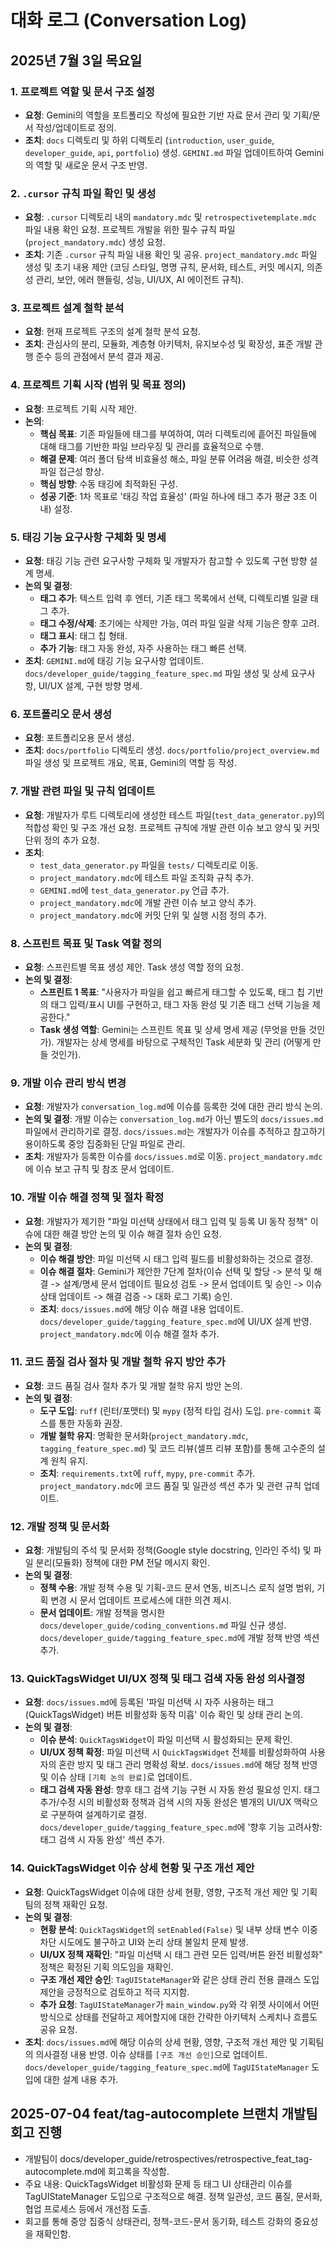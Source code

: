 # 대화 로그 (Conversation Log)

## 2025년 7월 3일 목요일

### 1. 프로젝트 역할 및 문서 구조 설정
- **요청**: Gemini의 역할을 포트폴리오 작성에 필요한 기반 자료 문서 관리 및 기획/문서 작성/업데이트로 정의.
- **조치**: `docs` 디렉토리 및 하위 디렉토리 (`introduction`, `user_guide`, `developer_guide`, `api`, `portfolio`) 생성. `GEMINI.md` 파일 업데이트하여 Gemini의 역할 및 새로운 문서 구조 반영.

### 2. `.cursor` 규칙 파일 확인 및 생성
- **요청**: `.cursor` 디렉토리 내의 `mandatory.mdc` 및 `retrospectivetemplate.mdc` 파일 내용 확인 요청. 프로젝트 개발을 위한 필수 규칙 파일 (`project_mandatory.mdc`) 생성 요청.
- **조치**: 기존 `.cursor` 규칙 파일 내용 확인 및 공유. `project_mandatory.mdc` 파일 생성 및 초기 내용 제안 (코딩 스타일, 명명 규칙, 문서화, 테스트, 커밋 메시지, 의존성 관리, 보안, 에러 핸들링, 성능, UI/UX, AI 에이전트 규칙).

### 3. 프로젝트 설계 철학 분석
- **요청**: 현재 프로젝트 구조의 설계 철학 분석 요청.
- **조치**: 관심사의 분리, 모듈화, 계층형 아키텍처, 유지보수성 및 확장성, 표준 개발 관행 준수 등의 관점에서 분석 결과 제공.

### 4. 프로젝트 기획 시작 (범위 및 목표 정의)
- **요청**: 프로젝트 기획 시작 제안.
- **논의**: 
  - **핵심 목표**: 기존 파일들에 태그를 부여하여, 여러 디렉토리에 흩어진 파일들에 대해 태그를 기반한 파일 브라우징 및 관리를 효율적으로 수행.
  - **해결 문제**: 여러 폴더 탐색 비효율성 해소, 파일 분류 어려움 해결, 비슷한 성격 파일 접근성 향상.
  - **핵심 방향**: 수동 태깅에 최적화된 구성.
  - **성공 기준**: 1차 목표로 '태깅 작업 효율성' (파일 하나에 태그 추가 평균 3초 이내) 설정.

### 5. 태깅 기능 요구사항 구체화 및 명세
- **요청**: 태깅 기능 관련 요구사항 구체화 및 개발자가 참고할 수 있도록 구현 방향 설계 명세.
- **논의 및 결정**: 
  - **태그 추가**: 텍스트 입력 후 엔터, 기존 태그 목록에서 선택, 디렉토리별 일괄 태그 추가.
  - **태그 수정/삭제**: 초기에는 삭제만 가능, 여러 파일 일괄 삭제 기능은 향후 고려.
  - **태그 표시**: 태그 칩 형태.
  - **추가 기능**: 태그 자동 완성, 자주 사용하는 태그 빠른 선택.
- **조치**: `GEMINI.md`에 태깅 기능 요구사항 업데이트. `docs/developer_guide/tagging_feature_spec.md` 파일 생성 및 상세 요구사항, UI/UX 설계, 구현 방향 명세.

### 6. 포트폴리오 문서 생성
- **요청**: 포트폴리오용 문서 생성.
- **조치**: `docs/portfolio` 디렉토리 생성. `docs/portfolio/project_overview.md` 파일 생성 및 프로젝트 개요, 목표, Gemini의 역할 등 작성.

### 7. 개발 관련 파일 및 규칙 업데이트
- **요청**: 개발자가 루트 디렉토리에 생성한 테스트 파일(`test_data_generator.py`)의 적합성 확인 및 구조 개선 요청. 프로젝트 규칙에 개발 관련 이슈 보고 양식 및 커밋 단위 정의 추가 요청.
- **조치**: 
  - `test_data_generator.py` 파일을 `tests/` 디렉토리로 이동.
  - `project_mandatory.mdc`에 테스트 파일 조직화 규칙 추가.
  - `GEMINI.md`에 `test_data_generator.py` 언급 추가.
  - `project_mandatory.mdc`에 개발 관련 이슈 보고 양식 추가.
  - `project_mandatory.mdc`에 커밋 단위 및 실행 시점 정의 추가.

### 8. 스프린트 목표 및 Task 역할 정의
- **요청**: 스프린트별 목표 생성 제안. Task 생성 역할 정의 요청.
- **논의 및 결정**: 
  - **스프린트 1 목표**: "사용자가 파일을 쉽고 빠르게 태그할 수 있도록, 태그 칩 기반의 태그 입력/표시 UI를 구현하고, 태그 자동 완성 및 기존 태그 선택 기능을 제공한다."
  - **Task 생성 역할**: Gemini는 스프린트 목표 및 상세 명세 제공 (무엇을 만들 것인가). 개발자는 상세 명세를 바탕으로 구체적인 Task 세분화 및 관리 (어떻게 만들 것인가).

### 9. 개발 이슈 관리 방식 변경
- **요청**: 개발자가 `conversation_log.md`에 이슈를 등록한 것에 대한 관리 방식 논의.
- **논의 및 결정**: 개발 이슈는 `conversation_log.md`가 아닌 별도의 `docs/issues.md` 파일에서 관리하기로 결정. `docs/issues.md`는 개발자가 이슈를 추적하고 참고하기 용이하도록 중앙 집중화된 단일 파일로 관리.
- **조치**: 개발자가 등록한 이슈를 `docs/issues.md`로 이동. `project_mandatory.mdc`에 이슈 보고 규칙 및 참조 문서 업데이트.

### 10. 개발 이슈 해결 정책 및 절차 확정
- **요청**: 개발자가 제기한 "파일 미선택 상태에서 태그 입력 및 등록 UI 동작 정책" 이슈에 대한 해결 방안 논의 및 이슈 해결 절차 승인 요청.
- **논의 및 결정**: 
  - **이슈 해결 방안**: 파일 미선택 시 태그 입력 필드를 비활성화하는 것으로 결정.
  - **이슈 해결 절차**: Gemini가 제안한 7단계 절차(이슈 선택 및 할당 -> 분석 및 해결 -> 설계/명세 문서 업데이트 필요성 검토 -> 문서 업데이트 및 승인 -> 이슈 상태 업데이트 -> 해결 검증 -> 대화 로그 기록) 승인.
  - **조치**: `docs/issues.md`에 해당 이슈 해결 내용 업데이트. `docs/developer_guide/tagging_feature_spec.md`에 UI/UX 설계 반영. `project_mandatory.mdc`에 이슈 해결 절차 추가.

### 11. 코드 품질 검사 절차 및 개발 철학 유지 방안 추가
- **요청**: 코드 품질 검사 절차 추가 및 개발 철학 유지 방안 논의.
- **논의 및 결정**: 
  - **도구 도입**: `ruff` (린터/포맷터) 및 `mypy` (정적 타입 검사) 도입. `pre-commit` 훅스를 통한 자동화 권장.
  - **개발 철학 유지**: 명확한 문서화(`project_mandatory.mdc`, `tagging_feature_spec.md`) 및 코드 리뷰(셀프 리뷰 포함)를 통해 고수준의 설계 원칙 유지.
  - **조치**: `requirements.txt`에 `ruff`, `mypy`, `pre-commit` 추가. `project_mandatory.mdc`에 코드 품질 및 일관성 섹션 추가 및 관련 규칙 업데이트.

### 12. 개발 정책 및 문서화
- **요청**: 개발팀의 주석 및 문서화 정책(Google style docstring, 인라인 주석) 및 파일 분리(모듈화) 정책에 대한 PM 전달 메시지 확인.
- **논의 및 결정**:
  - **정책 수용**: 개발 정책 수용 및 기획-코드 문서 연동, 비즈니스 로직 설명 범위, 기획 변경 시 문서 업데이트 프로세스에 대한 의견 제시.
  - **문서 업데이트**: 개발 정책을 명시한 `docs/developer_guide/coding_conventions.md` 파일 신규 생성. `docs/developer_guide/tagging_feature_spec.md`에 개발 정책 반영 섹션 추가.

### 13. QuickTagsWidget UI/UX 정책 및 태그 검색 자동 완성 의사결정
- **요청**: `docs/issues.md`에 등록된 '파일 미선택 시 자주 사용하는 태그(QuickTagsWidget) 버튼 비활성화 동작 미흡' 이슈 확인 및 상태 관리 논의.
- **논의 및 결정**:
  - **이슈 분석**: `QuickTagsWidget`이 파일 미선택 시 활성화되는 문제 확인.
  - **UI/UX 정책 확정**: 파일 미선택 시 `QuickTagsWidget` 전체를 비활성화하여 사용자의 혼란 방지 및 태그 관리 명확성 확보. `docs/issues.md`에 해당 정책 반영 및 이슈 상태 `[기획 논의 완료]`로 업데이트.
  - **태그 검색 자동 완성**: 향후 태그 검색 기능 구현 시 자동 완성 필요성 인지. 태그 추가/수정 시의 비활성화 정책과 검색 시의 자동 완성은 별개의 UI/UX 맥락으로 구분하여 설계하기로 결정. `docs/developer_guide/tagging_feature_spec.md`에 '향후 기능 고려사항: 태그 검색 시 자동 완성' 섹션 추가.

### 14. QuickTagsWidget 이슈 상세 현황 및 구조 개선 제안
- **요청**: QuickTagsWidget 이슈에 대한 상세 현황, 영향, 구조적 개선 제안 및 기획팀의 정책 재확인 요청.
- **논의 및 결정**:
  - **현황 분석**: `QuickTagsWidget`의 `setEnabled(False)` 및 내부 상태 변수 이중 차단 시도에도 불구하고 UI와 논리 상태 불일치 문제 발생.
  - **UI/UX 정책 재확인**: "파일 미선택 시 태그 관련 모든 입력/버튼 완전 비활성화" 정책은 확정된 기획 의도임을 재확인.
  - **구조 개선 제안 승인**: `TagUIStateManager`와 같은 상태 관리 전용 클래스 도입 제안을 긍정적으로 검토하고 적극 지지함.
  - **추가 요청**: `TagUIStateManager`가 `main_window.py`와 각 위젯 사이에서 어떤 방식으로 상태를 전달하고 제어할지에 대한 간략한 아키텍처 스케치나 흐름도 공유 요청.
- **조치**: `docs/issues.md`에 해당 이슈의 상세 현황, 영향, 구조적 개선 제안 및 기획팀의 의사결정 내용 반영. 이슈 상태를 `[구조 개선 승인]`으로 업데이트. `docs/developer_guide/tagging_feature_spec.md`에 `TagUIStateManager` 도입에 대한 설계 내용 추가.

## 2025-07-04 feat/tag-autocomplete 브랜치 개발팀 회고 진행

- 개발팀이 docs/developer_guide/retrospectives/retrospective_feat_tag-autocomplete.md에 회고록을 작성함.
- 주요 내용: QuickTagsWidget 비활성화 문제 등 태그 UI 상태관리 이슈를 TagUIStateManager 도입으로 구조적으로 해결. 정책 일관성, 코드 품질, 문서화, 협업 프로세스 등에서 개선점 도출.
- 회고를 통해 중앙 집중식 상태관리, 정책-코드-문서 동기화, 테스트 강화의 중요성을 재확인함.
